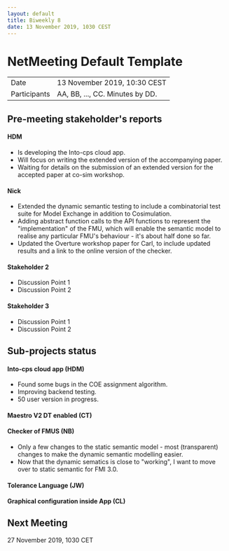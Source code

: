 ```yaml
---
layout: default
title: Biweekly 8
date: 13 November 2019, 1030 CEST
---
```


<script src="https://code.jquery.com/jquery-1.11.1.min.js">
</script>
<script src="/javascripts/edit.js"></script>
<script>setEditButonNm();</script>

# NetMeeting Default Template

|||
|---|---|
| Date | 13 November 2019, 10:30 CEST |
| Participants | AA, BB, ..., CC.  Minutes by DD. |


## Pre-meeting stakeholder's reports

<!-- Please keep in mind that the minutes are publicly available, and that
private information must be stored elsewhere.  -->

#### HDM
* Is developing the Into-cps cloud app.
* Will focus on writing the extended version of the accompanying paper. 
* Waiting for details on the submission of an extended version for the accepted paper at co-sim workshop.

#### Nick
* Extended the dynamic semantic testing to include a combinatorial test suite for Model Exchange in addition to Cosimulation.
* Adding abstract function calls to the API functions to represent the "implementation" of the FMU, which will enable the semantic model to realise any particular FMU's behaviour - it's about half done so far.
* Updated the Overture workshop paper for Carl, to include updated results and a link to the online version of the checker.

#### Stakeholder 2
* Discussion Point 1
* Discussion Point 2 

#### Stakeholder 3
* Discussion Point 1
* Discussion Point 2


## Sub-projects status


#### Into-cps cloud app (HDM)
* Found some bugs in the COE assignment algorithm. 
* Improving backend testing.
* 50 user version in progress.

#### Maestro V2 DT enabled (CT)

#### Checker of FMUS (NB)
* Only a few changes to the static semantic model - most (transparent) changes to make the dynamic semantic modelling easier.
* Now that the dynamic sematics is close to "working", I want to move over to static semantic for FMI 3.0.

#### Tolerance Language (JW)

#### Graphical configuration inside App (CL)


Next Meeting
------------

27 November 2019, 1030 CET


<div id="edit_page_div"></div>

